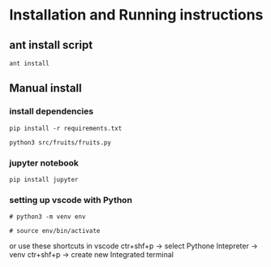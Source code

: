 # Installation and Running instructions

## ant install script
```
ant install
```

## Manual install


### install dependencies

```
pip install -r requirements.txt

python3 src/fruits/fruits.py
```

### jupyter notebook
```
pip install jupyter
```
### setting up vscode with Python


```
# python3 -m venv env
```

```
# source env/bin/activate
```

or use these shortcuts in vscode
ctr+shf+p -> select Pythone Intepreter -> venv
ctr+shf+p -> create new Integrated terminal


